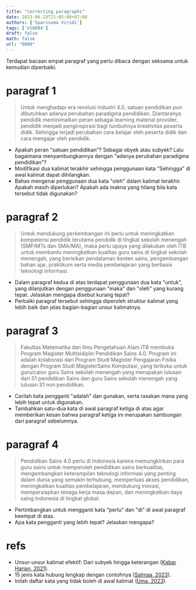 ```yaml
---
title: "correcting paragraphs"
date: 2023-06-23T21:05:00+07:00
authors: ['Sparisoma Viridi']
tags: ['nt6094']
draft: false
math: false
url: "0000"
---
```

Terdapat bacaan empat paragraf yang perlu dibaca dengan seksama untuk kemudian diperbaiki.


# paragraf 1
> Untuk menghadapi era revolusi industri 4.0, satuan pendidikan pun dibutuhkan adanya perubahan paradigma pendidikan. Diantaranya pendidik meminimalkan peran sebagai learning material provider, pendidik menjadi penginspirasi bagi tumbuhnya kreativitas peserta didik. Sehingga terjadi perubahan cara belajar oleh peserta didik dan cara mengajar oleh pendidik.

+ Apakah peran "satuan pendidikan"? Sebagai obyek atau subyek? Lalu bagaimana menyambungkannya dengan "adanya perubahan paradigma pendidikan"?
+ Modifikasi dua kalimat terakhir sehingga penggunaan kata "Sehingga" di awal kalimat dapat dihilangkan.
+ Bahas mengenai penggunaan dua kata "oleh" dalam kalimat terakhir. Apakah masih diperlukan? Apakah ada makna yang hilang bila kata tersebut tidak digunakan?


# paragraf 2
> Untuk mendukung perkembangan ini perlu untuk meningkatkan kompetensi pendidik terutama pendidik di tingkat sekolah menengah (SMP/MTs dan SMA/MA), maka perlu upaya yang dilakukan oleh ITB untuk membantu meningkatkan kualitas guru sains di tingkat sekolah menengah, yang berisikan pendalaman konten sains, pengembangan bahan ajar, praktikum serta media pembelajaran yang berbasis teknologi informasi.

+ Dalam paragraf kedua di atas terdapat penggunaan dua kata "untuk", yang dilanjutkan dengan penggunaan "maka" dan "oleh" yang kurang tepat. Jelaskan mengapa disebut kurang tepat?
+ Perbaiki paragraf tersebut sehingga diperoleh struktur kalimat yang lebih baik dan jelas bagian-bagian unsur kalimatnya.


# paragraf 3
> Fakultas Matematika dan Ilmu Pengetahuan Alam ITB membuka Program Magister Multisidiplin Pendidikan Sains 4.0. Program ini adalah kolaborasi dari Program Studi Magister Pengajaran Fisika dengan Program Studi MagisterSains Komputasi, yang terbuka untuk guru/calon guru Sains sekolah menengah yang merupakan lulusan dari S1 pendidikan Sains dan guru Sains sekolah menengah yang lulusan S1 non pendidikan.

+ Carilah kata pengganti "adalah" dan gunakan, serta rasakan mana yang lebih tepat untuk digunakan.
+ Tambahkan satu-dua kata di awal paragraf ketiga di atas agar memberikan kesan bahwa paragraf ketiga ini merupakan sambungan dari paragraf sebelumnya.


# paragraf 4
> Pendidikan Sains 4.0 perlu di Indonesia karena memungkinkan para guru sains untuk memperoleh pendidikan sains berkualitas, mengembangkan keterampilan teknologi informasi yang penting dalam dunia yang semakin terhubung, memperluas akses pendidikan, meningkatkan kualitas pembelajaran, mendukung inovasi, mempersiapkan tenaga kerja masa depan, dan meningkatkan daya saing Indonesia di tingkat global. 

+ Pertimbangkan untuk mengganti kata "perlu" dan "di" di awal paragraf keempat di atas.
+ Apa kata pengganti yang lebih tepat? Jelaskan mengapa?


# refs
+ Unsur-unsur kalimat efektif: Dari subyek hingga keterangan ([Kabar Harian, 2021](https://kumparan.com/kabar-harian/1wfMwjr1Ib8)).
+ 15 jenis kata hubung lengkap dengan contohnya ([Salmaa, 2023](https://penerbitdeepublish.com/kata-hubung/)).
+ Inilah daftar kata yang tidak boleh di awal kalimat ([Uma, 2023](https://bamai.uma.ac.id/2023/02/22/inilah-daftar-kata-yang-tidak-boleh-di-awal-kalimat/)).
